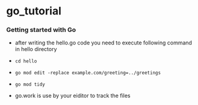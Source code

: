 # go_tutorial

### Getting started with Go

- after writing the hello.go code you need to execute following command in hello directory
- `cd hello`
- `go mod edit -replace example.com/greeting=../greetings`
- `go mod tidy`

- go.work is use by your eiditor to track the files